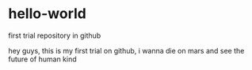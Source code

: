 # hello-world
first trial repository in github

hey guys, this is my first trial on github, i wanna die on mars and see the future of human kind
